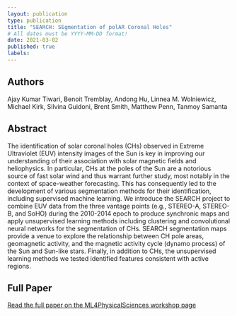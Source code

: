 ```yaml
---
layout: publication
type: publication
title: "SEARCH: SEgmentation of polAR Coronal Holes"
# All dates must be YYYY-MM-DD format!
date: 2021-03-02
published: true
labels:
---
```


## Authors

Ajay Kumar Tiwari, Benoit Tremblay, Andong Hu, Linnea M. Wolniewicz, Michael Kirk, Silvina Guidoni, Brent Smith, Matthew Penn, Tanmoy Samanta

## Abstract

The identification of solar coronal holes (CHs) observed in Extreme Ultraviolet (EUV) intensity images of the Sun is key in improving our understanding of their association with solar magnetic fields and heliophysics. In particular, CHs at the poles of the Sun are a notorious source of fast solar wind and thus warrant further study, most notably in the context of space-weather forecasting. This has consequently led to the development of various segmentation methods for their identification, including supervised machine learning. We introduce the SEARCH project to combine EUV data from the three vantage points (e.g., STEREO-A, STEREO-B, and SoHO) during the 2010-2014 epoch to produce synchronic maps and apply unsupervised learning methods including clustering and convolutional neural networks for the segmentation of CHs. SEARCH segmentation maps provide a venue to explore the relationship between CH pole areas, geomagnetic activity, and the magnetic activity cycle (dynamo process) of the Sun and Sun-like stars. Finally, in addition to CHs, the unsupervised learning methods we tested identified features consistent with active regions.

## Full Paper
[Read the full paper on the ML4PhysicalSciences workshop page](https://ml4physicalsciences.github.io/2020/files/NeurIPS_ML4PS_2020_83.pdf)
